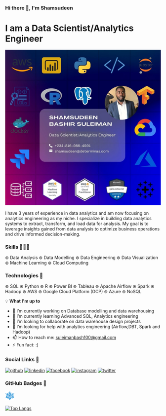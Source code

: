 ### Hi there 👋, I'm **Shamsudeen**
# I am a Data Scientist/Analytics Engineer
![I am a Data Scientist/Analytics Engineer](https://github.com/Shamoo100/Shamoo_Lytics/blob/78eee5b1e3cb250a2fff4ad0553d9f38a6da951e/DS%20Profile%20Card.jpg)

I have 3 years of experience in data analytics and am now focusing on analytics engineering as my niche. I specialize in building data analytics systems to extract, transform, and load data for analysis. My goal is to leverage insights gained from data analysis to optimize business operations and drive informed decision-making.

### **Skills** 👨🏾‍💻 
⊛ Data Analysis
⊛ Data Modelling 
⊛ Data Engineering
⊛ Data Visualization
⊛ Machine Learning 
⊛ Cloud Computing

### **Technologies** :rocket:
⊛ SQL
⊛ Python
⊛ R
⊛ Power BI
⊛ Tableau
⊛ Apache Airflow
⊛ Spark
⊛ Hadoop
⊛ AWS
⊛ Google Cloud Platform (GCP)
⊛ Azure
⊛ NoSQL


💡 **What I'm up to**

- 🔭 I’m currently working on Database modelling and data warehousing 
- 🌱 I’m currently learning Advanced SQL, Analytics engineering 
- 👯 I’m looking to collaborate on data warehouse design projects 
- 🤔 I’m looking for help with analytics engineering (Airflow,DBT, Spark and Hadoop)
- 📫 How to reach me: suleimanbash100@gmail.com 
- ⚡ Fun fact: :) 

### **Social Links** 🔗
[<img src='https://cdn.jsdelivr.net/npm/simple-icons@6.6.0/icons/github.svg' alt='github' height='30'>](https://github.com/Shamoo100) 
[<img src='https://cdn.jsdelivr.net/npm/simple-icons@6.6.0/icons/linkedin.svg' alt='linkedin' height='30'>](https://www.linkedin.com/in/suleiman-bashir-shamsudeen-9061755b//)
[<img src='https://cdn.jsdelivr.net/npm/simple-icons@6.6.0/icons/facebook.svg' alt='facebook' height='30'>](https://www.facebook.com/@shamoo100) 
[<img src='https://cdn.jsdelivr.net/npm/simple-icons@6.6.0/icons/instagram.svg' alt='instagram' height='30'>](https://www.instagram.com/@shamoo_100/)
[<img src='https://cdn.jsdelivr.net/npm/simple-icons@6.6.0/icons/twitter.svg' alt='twitter' height='30'>](https://twitter.com/@royaldeen)  

### **GitHub Badges** 🔰

<a href='https://archiveprogram.github.com/'><img src='https://raw.githubusercontent.com/acervenky/animated-github-badges/master/assets/acbadge.gif' width='30' height='30'></a> 

[![Top Langs](https://github-readme-stats.vercel.app/api/top-langs/?username=Shamoo100)](https://github.com/anuraghazra/github-readme-stats)


